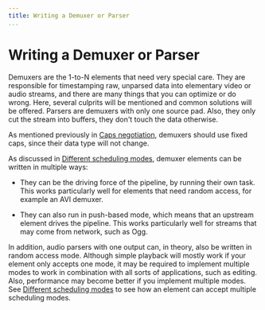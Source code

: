 ```yaml
---
title: Writing a Demuxer or Parser
...
```


# Writing a Demuxer or Parser

Demuxers are the 1-to-N elements that need very special care. They are
responsible for timestamping raw, unparsed data into elementary video or
audio streams, and there are many things that you can optimize or do
wrong. Here, several culprits will be mentioned and common solutions
will be offered. Parsers are demuxers with only one source pad. Also,
they only cut the stream into buffers, they don't touch the data
otherwise.

As mentioned previously in [Caps negotiation][negotiation],
demuxers should use fixed caps, since their data type will not change.

As discussed in [Different scheduling modes][scheduling],
demuxer elements can be written in multiple ways:

  - They can be the driving force of the pipeline, by running their own
    task. This works particularly well for elements that need random
    access, for example an AVI demuxer.

  - They can also run in push-based mode, which means that an upstream
    element drives the pipeline. This works particularly well for
    streams that may come from network, such as Ogg.

In addition, audio parsers with one output can, in theory, also be
written in random access mode. Although simple playback will mostly work
if your element only accepts one mode, it may be required to implement
multiple modes to work in combination with all sorts of applications,
such as editing. Also, performance may become better if you implement
multiple modes. See [Different scheduling modes][scheduling]
to see how an element can accept multiple scheduling modes.

[negotiation]: plugin-development/advanced/negotiation.md
[scheduling]: plugin-development/advanced/scheduling.md
